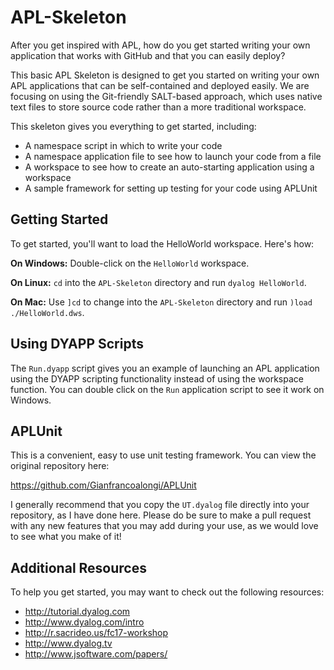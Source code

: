 # APL-Skeleton

After you get inspired with APL, how do you get started writing your own application that works with GitHub and that you can easily deploy? 

This basic APL Skeleton is designed to get you started on writing your own APL applications that can be self-contained and deployed easily. We are focusing on using the Git-friendly SALT-based approach, which uses native text files to store source code rather than a more traditional workspace.

This skeleton gives you everything to get started, including:

* A namespace script in which to write your code
* A namespace application file to see how to launch your code from a file
* A workspace to see how to create an auto-starting application using a workspace
* A sample framework for setting up testing for your code using APLUnit

## Getting Started

To get started, you'll want to load the HelloWorld workspace. Here's how:

**On Windows:** Double-click on the `HelloWorld` workspace.

**On Linux:** `cd` into the `APL-Skeleton` directory and run `dyalog HelloWorld`.

**On Mac:** Use `]cd` to change into the `APL-Skeleton` directory and run `)load ./HelloWorld.dws`.

## Using DYAPP Scripts

The `Run.dyapp` script gives you an example of launching an APL application using the DYAPP scripting functionality instead of using the workspace function. You can double click on the `Run` application script to see it work on Windows.

## APLUnit

This is a convenient, easy to use unit testing framework. You can view the original repository here: 

https://github.com/Gianfrancoalongi/APLUnit

I generally recommend that you copy the `UT.dyalog` file directly into your repository, as I have done here. Please do be sure to make a pull request with any new features that you may add during your use, as we would love to see what you make of it! 

## Additional Resources

To help you get started, you may want to check out the following resources:

* http://tutorial.dyalog.com
* http://www.dyalog.com/intro
* http://r.sacrideo.us/fc17-workshop
* http://www.dyalog.tv
* http://www.jsoftware.com/papers/
